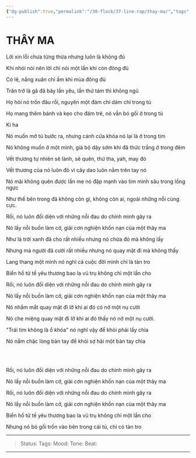 ```yaml
---
{"dg-publish":true,"permalink":"/30-flock/37-line-rap/thay-ma/","tags":"gardenEntry","dgHomeLink":true,"dgPassFrontmatter":false}
---
```



# THÂY MA


Lời xin lỗi chưa từng thừa nhưng luôn là không đủ

Khi nhói nói nên lời chỉ nói một lần khi còn đông đủ

Có lẽ, nắng xuân chỉ ấm khi mùa đông đủ

Trăn trở là gã đã bảy lần yêu, lần thứ tám thì không ngủ

  

Họ hỏi nó trốn đâu rồi, nguyên một đám chỉ dám chỉ trong tủ

Họ mang thêm bánh và kẹo cho đám trẻ, nó vẫn bó gối ở trong tủ

Kì ha

Nó muốn mở tủ bước ra, nhưng cánh cửa khóa nó lại là ở trong tim

Nó không muốn ở một mình, giả bộ dậy sớm khi đã thức trắng ở trong đêm

  

Vết thương tự nhiên sẽ lành, sẽ quên, thứ tha, yah, may đó

Vết thương của nó luôn đỏ vì cây dao luôn nằm trên tay nó

Nó mãi không quên được lần mẹ nó đập mạnh vào tim mình sâu trong lồng ngực

Như thể bên trong đã không còn gì, không còn ai, ngoài những nỗi cùng cực.

  

Rồi, nó luôn đối diện với những nỗi đau do chính mình gây ra

Nó lấy nỗi buồn làm cớ, giải cơn nghiện khốn nạn của một thây ma
  

Như là trời xanh đã cho rất nhiều nhưng nó chừa đó mà không lấy

Nhưng mà người đã cười rất nhiều nhưng nó quay mặt đi mà không thấy

Lang thang một mình nó nghĩ cả cuộc đời mình chỉ là tàn tro

Biển hồ tử tế yêu thương bao la vũ trụ không chỉ một lần cho


Rồi, nó luôn đối diện với những nỗi đau do chính mình gây ra

Nó lấy nỗi buồn làm cớ, giải cơn nghiện khốn nạn của một thây ma


Nó nhắm mắt quay mặt đi lỡ khi ai đó có nở một nụ cười

Nó che miệng quay mặt đi lỡ khi ai đó thấy nó nở một nụ cười.

"Trái tim không là ổ khóa" nó nghĩ vậy để khỏi phải lấy chìa

Nó nắm chặc lòng bàn tay để khỏi sợ hãi một bàn tay chìa

<br></br>

Rồi, nó luôn đối diện với những nỗi đau do chính mình gây ra

Nó lấy nỗi buồn làm cớ, giải cơn nghiện khốn nạn của một thây ma

Rồi, nó luôn đối diện với những nỗi đau do chính mình gây ra

Nó lấy nỗi buồn làm cớ, giải cơn nghiện khốn nạn của một thây ma


Biển hồ tử tế yêu thương bao la vũ trụ không chỉ một lần cho

Nhưng nó bó gối trốn vào bên trong cái tủ, chỉ có tàn tro

  


---
>Status:
>Tags:
>Mood: 
>Tone:
>Beat:

---


